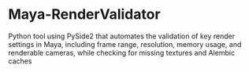 # Maya-RenderValidator
Python tool using PySide2 that automates the validation of key render settings in Maya, including frame range, resolution, memory usage, and renderable cameras, while checking for missing textures and Alembic caches
